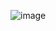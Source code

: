 ![image](https://github.com/Rohanmakam/MOVIE-BOOKING-SYSTEM/assets/98081951/6dca8f1c-0129-484f-9eac-79346dae5d06)
